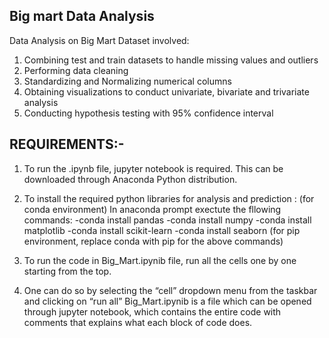 ## Big mart Data Analysis
Data Analysis on Big Mart Dataset involved:
1) Combining test and train datasets to handle missing values and outliers
2) Performing data cleaning
3) Standardizing and Normalizing numerical columns
4) Obtaining visualizations to conduct univariate, bivariate and trivariate analysis
5) Conducting hypothesis testing with 95% confidence interval

## REQUIREMENTS:-

1) To run the .ipynb file, jupyter notebook is required. This can be downloaded through Anaconda Python distribution.
2) To install the required python libraries for analysis and prediction :
(for conda environment)
In anaconda prompt exectute the fllowing commands:
-conda install pandas
-conda install numpy
-conda install matplotlib
-conda install scikit-learn
-conda install seaborn
(for pip environment, replace conda with pip for the above commands)

3) To run the code in Big_Mart.ipynib file, run all the cells one by one starting from the top.
4) One can do so by selecting the “cell” dropdown menu from the taskbar and clicking on “run all”
Big_Mart.ipynib is a file which can be opened through jupyter notebook, which contains the entire code 
with comments that explains what each block of code does.
